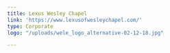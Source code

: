 ```yaml
---
title: Lexus Wesley Chapel
link: 'https://www.lexusofwesleychapel.com/'
type: Corporate
logo: "/uploads/wele_logo_alternative-02-12-18.jpg"

---
```

